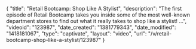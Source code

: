 {
    "title": "Retail Bootcamp: Shop Like A Stylist",
    "description": "The first episode of Retail Bootcamp takes you inside some of the most well-known department stores to find out what it really takes to shop like a stylist! ...",
    "videoid": "123987",
    "date_created": "1381779343",
    "date_modified": "1418181067",
    "type": "captivate",
    "layout": "video",
    "url": "\/v\/retail-bootcamp-shop-like-a-stylist\/123987"
}